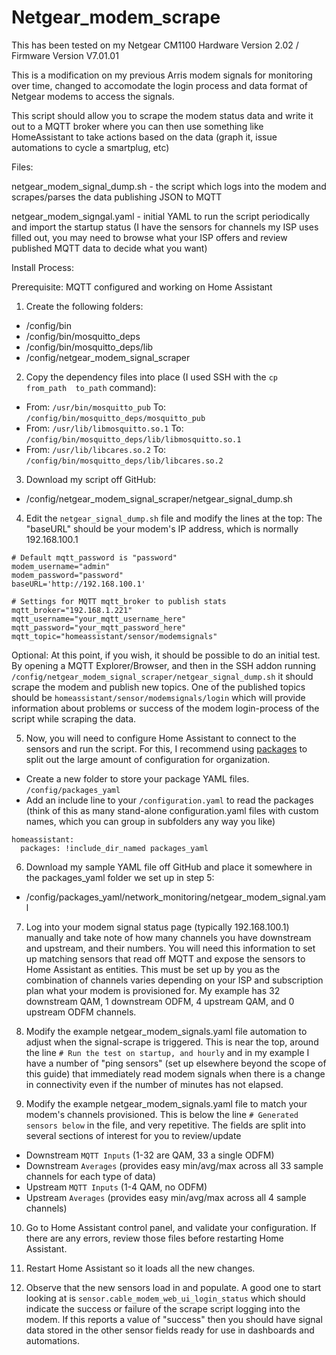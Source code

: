 # Netgear_modem_scrape

This has been tested on my Netgear CM1100 Hardware Version 2.02 / Firmware Version V7.01.01

This is a modification on my previous Arris modem signals for monitoring over time, changed to accomodate the login process and data format of Netgear modems to access the signals.

This script should allow you to scrape the modem status data and write it out to a MQTT broker where you can then use something like HomeAssistant to take actions based on the data (graph it, issue automations to cycle a smartplug, etc)

Files:

netgear_modem_signal_dump.sh - the script which logs into the modem and scrapes/parses the data publishing JSON to MQTT 

netgear_modem_signgal.yaml - initial YAML to run the script periodically and import the startup status (I have the sensors for channels my ISP uses filled out, you may need to browse what your ISP offers and review published MQTT data to decide what you want)



Install Process:


Prerequisite: MQTT configured and working on Home Assistant

1. Create the following folders:
- /config/bin
- /config/bin/mosquitto_deps
- /config/bin/mosquitto_deps/lib
- /config/netgear_modem_signal_scraper

2. Copy the dependency files into place (I used SSH with the `cp  from_path  to_path` command):
- From: `/usr/bin/mosquitto_pub` To: `/config/bin/mosquitto_deps/mosquitto_pub`
- From: `/usr/lib/libmosquitto.so.1` To: `/config/bin/mosquitto_deps/lib/libmosquitto.so.1`
- From: `/usr/lib/libcares.so.2` To: `/config/bin/mosquitto_deps/lib/libcares.so.2`

3. Download my script off GitHub:
- /config/netgear_modem_signal_scraper/netgear_signal_dump.sh

4. Edit the `netgear_signal_dump.sh` file and modify the lines at the top:
The "baseURL" should be your modem's IP address, which is normally 192.168.100.1
```
# Default mqtt_password is "password"
modem_username="admin"
modem_password="password"
baseURL='http://192.168.100.1'

# Settings for MQTT mqtt_broker to publish stats
mqtt_broker="192.168.1.221"
mqtt_username="your_mqtt_username_here"
mqtt_password="your_mqtt_password_here"
mqtt_topic="homeassistant/sensor/modemsignals"
```

Optional:
At this point, if you wish, it should be possible to do an initial test.  By opening a MQTT Explorer/Browser, and then in the SSH addon running `/config/netgear_modem_signal_scraper/netgear_signal_dump.sh` it should scrape the modem and publish new topics.  One of the published topics should be `homeassistant/sensor/modemsignals/login` which will provide information about problems or success of the modem login-process of the script while scraping the data.

5. Now, you will need to configure Home Assistant to connect to the sensors and run the script.  For this, I recommend using [packages](https://www.home-assistant.io/docs/configuration/packages/) to split out the large amount of configuration for organization.
- Create a new folder to store your package YAML files.  `/config/packages_yaml`
- Add an include line to your `/configuration.yaml` to read the packages (think of this as many stand-alone configuration.yaml files with custom names, which you can group in subfolders any way you like)
```
homeassistant:
  packages: !include_dir_named packages_yaml
```

6. Download my sample YAML file off GitHub and place it somewhere in the packages_yaml folder we set up in step 5:
- /config/packages_yaml/network_monitoring/netgear_modem_signal.yaml

7. Log into your modem signal status page (typically 192.168.100.1) manually and take note of how many channels you have downstream and upstream, and their numbers.  You will need this information to set up matching sensors that read off MQTT and expose the sensors to Home Assistant as entities.  This must be set up by you as the combination of channels varies depending on your ISP and subscription plan what your modem is provisioned for.  My example has 32 downstream QAM, 1 downstream ODFM, 4 upstream QAM, and 0 upstream ODFM channels.

8. Modify the example netgear_modem_signals.yaml file automation to adjust when the signal-scrape is triggered.  This is near the top, around the line `# Run the test on startup, and hourly` and in my example I have a number of "ping sensors" (set up elsewhere beyond the scope of this guide) that immediately read modem signals when there is a change in connectivity even if the number of minutes has not elapsed.

9. Modify the example netgear_modem_signals.yaml file to match your modem's channels provisioned.  This is below the line `# Generated sensors below` in the file, and very repetitive.
The fields are split into several sections of interest for you to review/update
- Downstream `MQTT Inputs` (1-32 are QAM, 33 a single ODFM)
- Downstream `Averages` (provides easy min/avg/max across all 33 sample channels for each type of data)
- Upstream `MQTT Inputs` (1-4 QAM, no ODFM)
- Upstream `Averages` (provides easy min/avg/max across all 4 sample channels)

10. Go to Home Assistant control panel, and validate your configuration.  If there are any errors, review those files before restarting Home Assistant.

11. Restart Home Assistant so it loads all the new changes.

12. Observe that the new sensors load in and populate.  A good one to start looking at is `sensor.cable_modem_web_ui_login_status` which should indicate the success or failure of the scrape script logging into the modem.  If this reports a value of "success" then you should have signal data stored in the other sensor fields ready for use in dashboards and automations.

